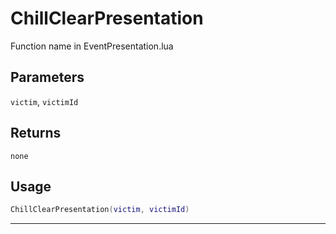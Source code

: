 # ChillClearPresentation
Function name in EventPresentation.lua
## Parameters
`victim`, `victimId`
## Returns
`none`
## Usage
```lua
ChillClearPresentation(victim, victimId)
```
---
